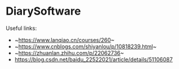 # DiarySoftware
Useful links:
- ~https://www.lanqiao.cn/courses/260~
- ~https://www.cnblogs.com/shiyanlou/p/10818239.html~
- ~https://zhuanlan.zhihu.com/p/22062736~
- https://blog.csdn.net/baidu_22522021/article/details/51106087
